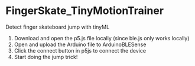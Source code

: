 # FingerSkate_TinyMotionTrainer
 Detect finger skateboard jump with tinyML

1. Download and open the p5.js file locally (since ble.js only works locally)
2. Open and upload the Arduino file to ArduinoBLESense
3. Click the connect button in p5js to connect the device
4. Start doing the jump trick!
